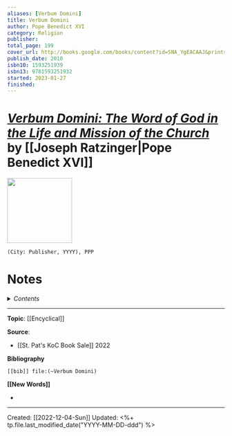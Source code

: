```yaml
---
aliases: [Verbum Domini]
title: Verbum Domini
author: Pope Benedict XVI
category: Religion
publisher: 
total_page: 199
cover_url: http://books.google.com/books/content?id=SNA_YgEACAAJ&printsec=frontcover&img=1&zoom=1&source=gbs_api
publish_date: 2010
isbn10: 1593251939
isbn13: 9781593251932
started: 2023-01-27
finished: 
---
```

# [*Verbum Domini: The Word of God in the Life and Mission of the Church*]() by [[Joseph Ratzinger|Pope Benedict XVI]]

<img src="http://books.google.com/books/content?id=SNA_YgEACAAJ&printsec=frontcover&img=1&zoom=1&source=gbs_api" width=150>

`(City: Publisher, YYYY), PPP`

# Notes

<details>
 <summary><i>Contents</i></summary>
<!-- MarkdownTOC autolink="true" -->

<!-- /MarkdownTOC -->
</details>



--- 
**Topic**: [[Encyclical]]

**Source**: 
- [[St. Pat's KoC Book Sale]] 2022

**Bibliography**

```query
[[bib]] file:(~Verbum Domini)
```
 

**[[New Words]]**

- 

---
Created: [[2022-12-04-Sun]]
Updated: <%+ tp.file.last_modified_date("YYYY-MM-DD-ddd") %>
